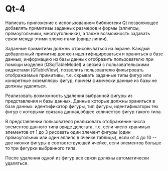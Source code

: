 # Qt-4

Написать приложение с использованием библиотеки Qt позволяющее добавлять примитивы заданных размеров и формы (эллипсы, прямоугольники, многоугольники), а также возможность задавать связи между этими элементами (ввиде линии).

Заданные примитивы должны отрисовываться на экране. Каждый добавленный примитив должен идентифицироваться и храниться в базе данных, информацию из базы данных отобразить пользователю при помощи моделей (QSqlTableModel) и связей с пользовательскими виджетами (QTableView), позволить пользователю фильтровать отображаемые примитивы, т.е. скрывать заданные типы фигур или конкретные экземпляры фигур, причем физически данные из базы не должны удаляться.

Реализовать возможность удаления выбранной фигуры из представления и базы данных. Данные которые должны храниться в базе данных: идентификатор фигуры, тип фигуры, идентификаторы тех фигур с которыми связана данная,общее количество фигур такого типа.

В представлении пользователя реализовать отображение числа элементов данного типа ввиде делегата, т.е. если число хранимых элементов от 1 до 3 рисовать один элемент фигуры (один прямоугольник или один эллипс в ячейке таблицы), если от 4 до 10 -- две иконки фигуры в соответствующей ячейке, если элементов больше то три фигурки выбранного типа.

После удаления одной из фигур все связи должны автоматически удаляться.
